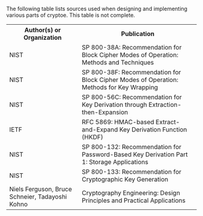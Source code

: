 The following table lists sources used when designing and implementing various parts of cryptoe.
This table is not complete.

<table>
 <tr>
  <th>Author(s) or Organization</th>
  <th>Publication</th>
 </tr>
 <tr>
  <td>NIST</td>
  <td>SP 800-38A: Recommendation for Block Cipher Modes of Operation: Methods and Techniques</td>
 <tr>
  <td>NIST</td>
  <td>SP 800-38F: Recommendation for Block Cipher Modes of Operation: Methods for Key Wrapping</td>
 </tr>
 <tr>
  <td>NIST</td>
  <td>SP 800-56C: Recommendation for Key Derivation through Extraction-then-Expansion</td>
 </tr>
 <tr>
  <td>IETF</td>
  <td>RFC 5869: HMAC-based Extract-and-Expand Key Derivation Function (HKDF)</td>
 </tr>
 <tr>
  <td>NIST</td>
  <td>SP 800-132: Recommendation for Password-Based Key Derivation Part 1: Storage Applications</td>
 </tr>
 <tr>
  <td>NIST</td>
  <td>SP 800-133: Recommendation for Cryptographic Key Generation</td>
 </tr>
 <tr>
  <td>Niels Ferguson, Bruce Schneier, Tadayoshi Kohno</td>
  <td>Cryptography Engineering: Design Principles and Practical Applications</td>
 </tr>
</table>
